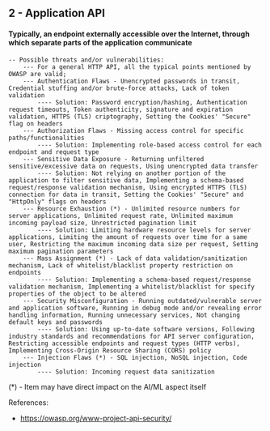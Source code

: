 ## 2 - Application API
#### Typically, an endpoint externally accessible over the Internet, through which separate parts of the application communicate

	-- Possible threats and/or vulnerabilities:
		--- For a general HTTP API, all the typical points mentioned by OWASP are valid;
		--- Authentication Flaws - Unencrypted passwords in transit, Credential stuffing and/or brute-force attacks, Lack of token validation
			---- Solution: Password encryption/hashing, Authentication request timeouts, Token authenticity, signature and expiration validation, HTTPS (TLS) criptography, Setting the Cookies' "Secure" flag on headers 
		--- Authorization Flaws - Missing access control for specific paths/functionalities
			---- Solution: Implementing role-based access control for each endpoint and request type
		--- Sensitive Data Exposure - Returning unfiltered sensitive/excessive data on requests, Using unencrypted data transfer
			---- Solution: Not relying on another portion of the application to filter sensitive data, Implementing a schema-based request/response validation mechanism, Using encrypted HTTPS (TLS) connection for data in transit, Setting the Cookies' "Secure" and "HttpOnly" flags on headers
		--- Resource Exhaustion (*) - Unlimited resource numbers for server applications, Unlimited request rate, Unlimited maximum incoming payload size, Unrestricted pagination limit
			---- Solution: Limiting hardware resource levels for server applications, Limiting the amount of requests over time for a same user, Restricting the maximum incoming data size per request, Setting maximum pagination parameters
		--- Mass Assignment (*) - Lack of data validation/sanitization mechanism, Lack of whitelist/blacklist property restriction on endpoints
			---- Solution: Implementing a schema-based request/response validation mechanism, Implementing a whitelist/blacklist for specify properties of the object to be altered
		--- Security Misconfiguration - Running outdated/vulnerable server and application software, Running in debug mode and/or revealing error handling information, Running unnecessary services, Not changing default keys and passwords
			---- Solution: Using up-to-date software versions, Following industry standards and recommendations for API server configuration, Restricting accessible endpoints and request types (HTTP verbs), Implementing Cross-Origin Resource Sharing (CORS) policy
 		--- Injection Flaws (*) - SQL injection, NoSQL injection, Code injection
			---- Solution: Incoming request data sanitization

(*) - Item may have direct impact on the AI/ML aspect itself

References:

- https://owasp.org/www-project-api-security/
